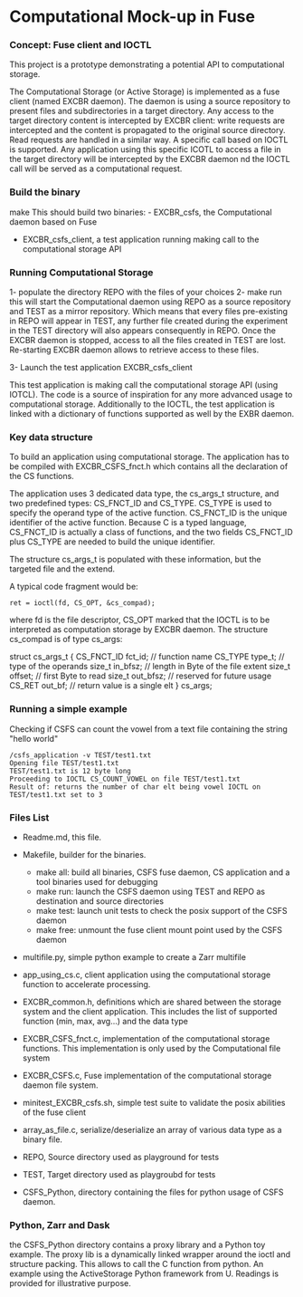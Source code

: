 # Computational Mock-up in Fuse


### Concept: Fuse client and IOCTL

This project is a prototype demonstrating a potential API to computational storage.

The Computational Storage (or Active Storage) is implemented as a fuse client (named EXCBR daemon).
The daemon is using a source repository to present files and subdirectories in a target directory.
Any access to the target directory content is intercepted by EXCBR client: write requests are intercepted 
and the content is propagated to the original source directory. Read requests are handled in a similar way.
A specific call based on IOCTL is supported. Any application using this specific ICOTL to access a file in the
target directory will be intercepted by the EXCBR daemon nd the IOCTL call will be served as a computational request.

### Build the binary

make 
This should build two binaries: - EXCBR_csfs, the Computational daemon based on Fuse
- EXCBR_csfs_client, a test application running making call to the computational storage API

### Running Computational Storage

 1- populate the directory REPO with the files of your choices
 2- make run
this will start the Computational daemon using REPO as a source repository and TEST as a mirror repository.
Which means that every files pre-existing in REPO will appear in TEST, any further file created during the 
experiment in the TEST directory will also appears consequently in REPO. 
Once the EXCBR daemon is stopped, access to all the files created in TEST are lost. Re-starting EXCBR daemon allows
to retrieve access to these files. 

 3- Launch the test application EXCBR_csfs_client

This test application is making call the computational storage API (using IOTCL). The code is a source
of inspiration for any more advanced usage to computational storage.
Additionally to the IOCTL, the test application is linked with a dictionary of functions supported as well by the
EXBR daemon.

### Key data structure

To build an application using computational storage. The application has to be compiled with EXCBR_CSFS_fnct.h
which contains all the declaration of the CS functions.

The application uses 3 dedicated data type, the cs_args_t structure, and two predefined types: CS_FNCT_ID and CS_TYPE.
CS_TYPE is used to specify the operand type of the active function. CS_FNCT_ID is the unique identifier of the active function.
Because C is a typed language, CS_FNCT_ID is actually a class of functions, and the two fields CS_FNCT_ID plus CS_TYPE
are needed to build the unique identifier.

The structure cs_args_t is populated with these information, but the targeted file and the extend.

A typical code fragment would be:

    ret = ioctl(fd, CS_OPT, &cs_compad);

where fd is the file descriptor, CS_OPT marked that the IOCTL is to be interpreted as computation storage by EXCBR daemon.
The structure cs_compad is of type cs_args:

struct cs_args_t
        {
        CS_FNCT_ID fct_id; // function name
        CS_TYPE type_t;    // type of the operands
        size_t in_bfsz;    // length in Byte of the file extent
        size_t offset;     // first Byte to read
        size_t out_bfsz;   // reserved for future usage
        CS_RET out_bf;     // return value is a single elt
        } cs_args;


### Running a simple example

Checking if CSFS can count the vowel from a text file containing the string "hello world"

    /csfs_application -v TEST/test1.txt 
    Opening file TEST/test1.txt 
    TEST/test1.txt is 12 byte long
    Proceeding to IOCTL CS_COUNT_VOWEL on file TEST/test1.txt
    Result of: returns the number of char elt being vowel IOCTL on TEST/test1.txt set to 3

### Files List

- Readme.md, this file.
- Makefile, builder for the binaries. 
    - make all: build all binaries, CSFS fuse daemon, CS application and a tool binaries used for debugging
    - make run: launch the CSFS daemon using TEST and REPO as destination and source directories
    - make test: launch unit tests to check the posix support of the CSFS daemon
    - make free: unmount the fuse client mount point used by the CSFS daemon

- multifile.py, simple python example to create a Zarr multifile
- app_using_cs.c, client application using the computational storage function to accelerate processing.
- EXCBR_common.h, definitions which are shared between the storage system and the client application. This
includes the list of supported function (min, max, avg...) and the data type
- EXCBR_CSFS_fnct.c, implementation of the computational storage functions. This implementation is only
used by the Computational file system
- EXCBR_CSFS.c, Fuse implementation of the computational storage daemon file system.
- minitest_EXCBR_csfs.sh, simple test suite to validate the posix abilities of the fuse client
- array_as_file.c, serialize/deserialize an array of various data type as a binary file.
- REPO, Source directory used as playground for tests
- TEST, Target directory used as playgroubd for tests
- CSFS_Python, directory containing the files for python usage of CSFS daemon.


### Python, Zarr and Dask

the CSFS_Python directory contains a proxy library and a Python toy example.
The proxy lib is a dynamically linked wrapper around the ioctl and structure packing.
This allows to call the C function from python. An example using the ActiveStorage Python
framework from U. Readings is provided for illustrative purpose.




